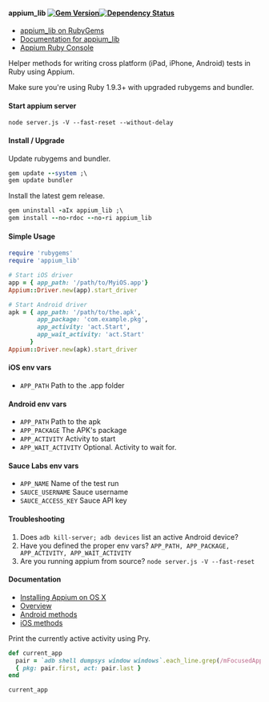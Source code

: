 #### appium_lib [![Gem Version](https://badge.fury.io/rb/appium_lib.png)](http://rubygems.org/gems/appium_lib)[![Dependency Status](https://gemnasium.com/appium/ruby_lib.png)](https://gemnasium.com/appium/ruby_lib)

- [appium_lib on RubyGems](https://rubygems.org/gems/appium_lib)
- [Documentation for appium_lib](http://www.rubydoc.info/github/appium/ruby_lib/master/frames)
- [Appium Ruby Console](https://github.com/appium/ruby_console)

Helper methods for writing cross platform (iPad, iPhone, Android) tests in Ruby using Appium.

Make sure you're using Ruby 1.9.3+ with upgraded rubygems and bundler.

#### Start appium server

`node server.js -V --fast-reset --without-delay`

#### Install / Upgrade

Update rubygems and bundler.

```ruby
gem update --system ;\
gem update bundler
```

Install the latest gem release.

```ruby
gem uninstall -aIx appium_lib ;\
gem install --no-rdoc --no-ri appium_lib
```

#### Simple Usage

```ruby
require 'rubygems'
require 'appium_lib'

# Start iOS driver
app = { app_path: '/path/to/MyiOS.app'}
Appium::Driver.new(app).start_driver

# Start Android driver
apk = { app_path: '/path/to/the.apk',
        app_package: 'com.example.pkg',
        app_activity: 'act.Start',
        app_wait_activity: 'act.Start'
      }
Appium::Driver.new(apk).start_driver
```

#### iOS env vars

- `APP_PATH` Path to the .app folder

#### Android env vars

- `APP_PATH` Path to the apk
- `APP_PACKAGE` The APK's package
- `APP_ACTIVITY` Activity to start
- `APP_WAIT_ACTIVITY` Optional. Activity to wait for.

#### Sauce Labs env vars

- `APP_NAME` Name of the test run
- `SAUCE_USERNAME` Sauce username
- `SAUCE_ACCESS_KEY` Sauce API key

#### Troubleshooting

1. Does `adb kill-server; adb devices` list an active Android device?
2. Have you defined the proper env vars? `APP_PATH, APP_PACKAGE, APP_ACTIVITY, APP_WAIT_ACTIVITY`
3. Are you running appium from source? `node server.js -V --fast-reset`

#### Documentation

- [Installing Appium on OS X](https://github.com/appium/ruby_console/blob/master/osx.md)
- [Overview](https://github.com/appium/ruby_lib/blob/master/docs/docs.md) 
- [Android methods](https://github.com/appium/ruby_lib/blob/master/docs/android_docs.md)
- [iOS methods](https://github.com/appium/ruby_lib/blob/master/docs/ios_docs.md)

Print the currently active activity using Pry.

```ruby
def current_app
  pair = `adb shell dumpsys window windows`.each_line.grep(/mFocusedApp/).first.split(' ').last.gsub('}','').split('/')
  { pkg: pair.first, act: pair.last }
end

current_app
```
